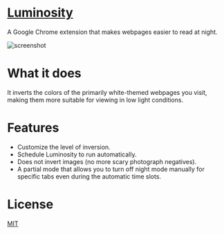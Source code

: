 [Luminosity]()
===
A Google Chrome extension that makes webpages easier to read at night.

![screenshot](http://i.imgur.com/9LBrciH.png)

What it does
===
It inverts the colors of the primarily white-themed webpages you visit, making them more suitable for viewing in low light conditions.

Features
===
* Customize the level of inversion.
* Schedule Luminosity to run automatically.
* Does not invert images (no more scary photograph negatives).
* A partial mode that allows you to turn off night mode manually for specific tabs even during the automatic time slots.


License
===
[MIT](opensource.org/licenses/MIT)
